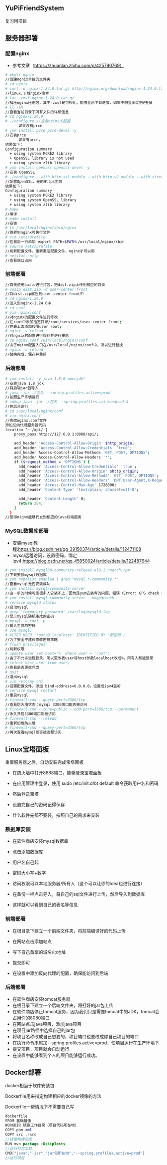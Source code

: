 ## YuPiFriendSystem

复习用项目

## 服务器部署

### 配置nginx

- 参考文章（https://zhuanlan.zhihu.com/p/425790769）

```bash
# mkdir ngnix
//创建ngnix单独的文件夹
# cd ngnix
# curl -o nginx-1.24.0.tar.gz http://nginx.org/download/nginx-1.24.0.tar.gz
//linux,下载nginx命令
# tar -zxvf nginx-1.24.0.tar.gz 
//解压nginx压缩包，其中-zxvf是可视化，能够显示下载进度，如果不想显示就把V去掉
# ll -ah 
//查看当前目录下所有文件的详细信息
# cd nginx-1.24.0
# ./configure //查看nginx的配置
------如果没有prce-------
# yum install pcre pcre-devel -y 
//安装prce
------如果有prce，--------
结果如下：
Configuration summary
  + using system PCRE2 library
  + OpenSSL library is not used
  + using system zlib library
# yum install openssl openssl-devel -y
//安装 OpenSSL
# ./configure --with-http_ssl_module --with-http_v2_module --with-stream
//配置OpenSSL，是的Https生效
结果如下：
Configuration summary
  + using system PCRE2 library
  + using system OpenSSL library
  + using system zlib library
# make
//编译
# make install
//安装
# ls /usr/local/nginx/sbin/nginx
//跳转到nginx可执行文件
# vim /etc/profile
//在最后一行添加 export PATH=$PATH:/usr/local/nginx/sbin
# source /etc/profile
//刷新配置文件，重新激活配置文件，nginx才可以用
# netstat -ntlp
//查看端口占用
```

### 前端部署

``` bash
//首先使用build进行打包，把dist.zip上传到相应的目录
# unzip dist.zip -d user-center-front
//将dist.zip解压到user-center-front中
# cd nginx-1.24.0
//进入到nginx-1.24.0中
# cd conf
# vim nginx.conf
//对nginx的配置文件进行修改
//在root中添加指定目录/root/services/user-center-front;
//在最上面添加权限user root;
# nginx -s reload
//对ngnix的配置进行保存并进行重启
# cp nginx.conf /usr/local/nginx/conf
//由于nginx配置入口在/usr/local/nginx/conf中，所以进行替换
# nginx -s reload
//替换完成，保存并重启
```

### 后端部署

```bash
# yum install -y java-1.8.0-openjdk*
//安装java 1.8 jdk
//将后端jar包导入
# java -jar ./包名 --spring.profiles.active=prod
//按照生产环境运行
# nohup java -jar ./包名 --spring.profiles.active=prod &
//在后台运行
# cd /usr/local/nginx/conf
# vim nginx.conf
//修改nginx.conf文件
添加反向代理服务器代码
location ^~ /api/ {
    proxy_pass http://127.0.0.1:8080/api/;

    add_header 'Access-Control-Allow-Origin' $http_origin;
    add_header 'Access-Control-Allow-Credentials' 'true';
    add_header Access-Control-Allow-Methods 'GET, POST, OPTIONS';
    add_header Access-Control-Allow-Headers '*';
    if ($request_method = 'OPTIONS') {
      add_header 'Access-Control-Allow-Credentials' 'true';
      add_header 'Access-Control-Allow-Origin' $http_origin;
      add_header 'Access-Control-Allow-Methods' 'GET, POST, OPTIONS';
      add_header 'Access-Control-Allow-Headers' 'DNT,User-Agent,X-Requested-With,If-Modified-Since,Cache-Control,Content-Type,Range';
      add_header 'Access-Control-Max-Age' 1728000;
      add_header 'Content-Type' 'text/plain; charset=utf-8';

      add_header 'Content-Length' 0;
      return 204;
    }
  }
//使得nignx能够代发到相应的java后端服务
```

### MySQL数据库部署

- 安装mysql教程:https://blog.csdn.net/qq_39150374/article/details/112471108
- mysql远程访问，设置密码，绑定ipv4:https://blog.csdn.net/qq_45950024/article/details/122487644

```bash
# yum install mysql80-community-release-el8-1.noarch.rpm
//下载安装mysql数据库
# yum repolist enabled | grep "mysql.*-community.*"
//查看mysql是否安装成功
# yum install mysql-community-server 
//这一步的时候可能很多人安装不上，因为是yum安装库的问题，错误（Error: GPG check FAILED），可以将--nogpgcheck添加到后面：
# yum install mysql-community-server --nogpgcheck
# service mysqld status
//启动mysql
# grep 'temporary password' /var/log/mysqld.log
//显示mysql随机生成的密码
# mysql -u root -p
//输入生成的密码
# use mysql;
# ALTER USER 'root'@'localhost' IDENTIFIED BY '新密码';
//为了安全不建议修改密码策略
# flush privileges;
//刷新权限
# update user set host='%' where user = 'root';
//由于不允许远程登录，所以更改表user将host参数localhost改成%，所有人都能登录
# select host,user from user;
//查看是否更改完成
# quit
//退出mysql
# vim /etc/my.cnf
//设置配置文件，添加 bind-address=0.0.0.0，设置成ipv4监听
# service mysql restart
//重启mysql
# firewall-cmd --query-port=3306/tcp
//查看防火墙状态：mysql 3306端口能否被访问
# firewall-cmd --zone=public --add-port=3306/tcp --permanent
//永久开启3306端口能被访问
# firewall-cmd --reload
//重新加载防火墙
# firewall-cmd --query-port=3306/tcp
//再次查看mysql能否被远程访问
```

## Linux宝塔面板

重置服务器之后，自动安装完成宝塔面板

- 在防火墙中打开8888端口，能够登录宝塔面板

- 在应用管理中登录，使用 sudo /etc/init.d/bt default 命令获取用户名和密码
- 然后登录宝塔
- 设置完自己的密码记得保存
- 什么软件先都不要装，按照自己的需求来安装

### 数据库安装

- 在软件商店安装mysql数据库

- 点击添加数据库
- 用户名自己起
- 密码大小写+数字
- 访问权限可以本地服务器/所有人（这个可以让你的idea也进行连接）
- 在备份一栏点击导入，将自己的sql文件进行上传，然后导入到数据库
- 这样就可以看到自己的表名等信息

### 前端部署

- 在根目录下建立一个前端文件夹，将前端编译好的代码上传

- 在网站点击添加站点
- 写下自己备案的域名/ip地址
- 提交即可
- 在设置中添加反向代理的配置，确保能访问到后端

### 后端部署

- 在软件商店安装tomcat服务器
- 在根目录下建立一个后端文件夹，将打好的jar包上传
- 在软件商店停止tomcat服务，因为我们只是需要tomcat中的JDK，tomcat会占用你的8080端口
- 在网站点击java项目，添加java项目
- 在项目jar路径中选择自己的jar包
- 将项目名称改成自己想要的，项目端口也要改成你自己项目的端口
- 在执行命令末尾加--spring.profiles.active=prod，使项目运行在生产环境下
- 提交项目，项目就会自动运行
- 在设置中能够看到个人的项目能够运行成功。

## Docker部署

docker相当于软件安装包

Dockerfile用来指定构建相应的docker镜像的方法

Dockerfile一帮情况下不需要自己写

~~~java
dockerfile
FROM 基础镜像
WORKDIR 镜像工作目录（项目代码所在地）
COPY pom.xml
COPY src ./src
//镜像构建完成
RUN mvn package -DskipTests
//运行打包工具
CMD["java","-jar","jar包所在地","--spring.profiles.active=prod"]
//运行项目
~~~

